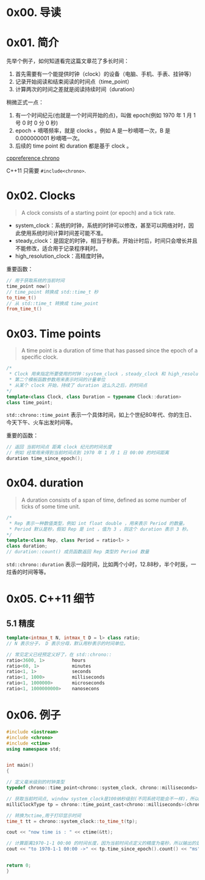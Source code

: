 # 0x00. 导读

# 0x01. 简介
先举个例子，如何知道看完这篇文章花了多长时间：
1. 首先需要有一个能提供时钟（clock）的设备（电脑、手机、手表、挂钟等）
2. 记录开始阅读和结束阅读的时间点（time_point）
3. 计算两次的时间之差就是阅读持续时间（duration）

稍微正式一点：
1. 有一个时间纪元(也就是一个时间开始的点)，叫做 epoch(例如 1970 年 1 月 1 号 0 时 0 分 0 秒)
2. epoch + 嘀嗒频率，就是 clocks 。例如 A 是一秒嘀嗒一次，B 是 0.000000001 秒嘀嗒一次。
3. 后续的 time point 和 duration 都是基于 clock 。

[cppreference chrono](https://en.cppreference.com/w/cpp/chrono)

C++11 只需要 `#include<chrono>`.

# 0x02. Clocks

> A clock consists of a starting point (or epoch) and a tick rate. 

- system_clock：系统的时钟，系统的时钟可以修改，甚至可以网络对时，因此使用系统时间计算时间差可能不准。
- steady_clock：是固定的时钟，相当于秒表。开始计时后，时间只会增长并且不能修改，适合用于记录程序耗时。
- high_resolution_clock：高精度时钟。

重要函数：
```c++
// 用于获取系统的当前时间
time_point now()
// time_point 转换成 std::time_t 秒
to_time_t() 
// 从 std::time_t 转换成 time_point
from_time_t() 
```


# 0x03. Time points

> A time point is a duration of time that has passed since the epoch of a specific clock.

```c++
/*
 * Clock 用来指定所要使用的时钟：system_clock ，steady_clock 和 high_resolution_clock
 * 第二个模板函数参数用来表示时间的计量单位
 * 从某个 clock 开始，持续了 duration 这么久之后，的时间点
*/
template<class Clock, class Duration = typename Clock::duration>
class time_point;
```

`std::chrono::time_point` 表示一个具体时间，如上个世纪80年代、你的生日、今天下午、火车出发时间等。

重要的函数：
```c++
// 返回 当前时间点 距离 clock 纪元的时间长度
// 例如 经常用来得到当前时间点到 1970 年 1 月 1 日 00:00 的时间距离
duration time_since_epoch();
```

# 0x04. duration

> A duration consists of a span of time, defined as some number of ticks of some time unit.

```c++
/*
 * Rep 表示一种数值类型，例如 int float double ，用来表示 Period 的数量。
 * Period 默认是秒，假如 Rep 是 int ，值为 3 ，则这个 duration 表示 3 秒。
*/
template<class Rep, class Period = ratio<l> >
class duration;
// duration::count() 成员函数返回 Rep 类型的 Period 数量
```

`std::chrono::duration` 表示一段时间，比如两个小时，12.88秒，半个时辰，一炷香的时间等等。

# 0x05. C++11 细节

## 5.1 精度

```c++
template<intmax_t N, intmax_t D = l> class ratio;
// N 表示分子， D 表示分母，默认用秒表示的时间单位。

// 常见定义已经预定义好了，在 std::chrono::
ratio<3600, 1>          hours
ratio<60, 1>            minutes
ratio<1, 1>             seconds
ratio<1, 1000>          milliseconds
ratio<1, 1000000>       microseconds
ratio<1, 1000000000>    nanosecons
```

# 0x06. 例子

```c++
#include <iostream>
#include <chrono>
#include <ctime>
using namespace std;


int main()
{

// 定义毫米级别的时钟类型
typedef chrono::time_point<chrono::system_clock, chrono::milliseconds> milliClockType;

// 获取当前时间点, window system_clock是100纳秒级别(不同系统可能会不一样)，所以要转换
milliClockType tp = chrono::time_point_cast<chrono::milliseconds>(chrono::system_clock::now());

// 转换为ctime,用于打印显示时间
time_t tt = chrono::system_clock::to_time_t(tp);

cout << "now time is : " << ctime(&tt);

// 计算距离1970-1-1 00:00 的时间长度，因为当前时间点定义的精度为毫秒，所以输出的是毫秒
cout << "to 1970-1-1 00:00 ->" << tp.time_since_epoch().count() << "ms" << endl;


return 0;
}
```